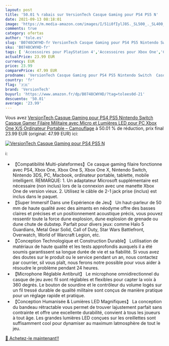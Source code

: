 ```yaml
---
layout: post
title: '50.01 % rabais sur VersionTech Casque Gaming pour PS4 PS5 N'
date: 2021-09-13 08:18:01
image: 'https://m.media-amazon.com/images/I/51i0fIylJ8S._SL500_._SL400_.jpg'
comments: true
category: ofertas
author: 'tole.es'
slug: 'B0748CWYHD-fr VersionTech Casque Gaming pour PS4 PS5 Nintendo Switch...'
sku: 'B0748CWYHD-fr'
tags: [ 'Accessoires pour PlayStation 4','Accessoires pour Xbox One','Casques gaming pour PlayStation 4','Informatique','Jeux vidéo','PlayStation 4: Consoles, jeux et accessoires','Xbox One:  Consoles, jeux et accessoires','versiontech', ]
actualPrice: 23.99 EUR
currency: EUR
price: 23.99
comparePrice: 47.99 EUR
prodname: 'VersionTech Casque Gaming pour PS4 PS5 Nintendo Switch  Casque Gamer Filaire Militaire avec Micro et Lumières LED pour PC  Xbox One X/S  Ordinateur Portable – Camouflage'
country: 'fr'
flag: '🇫🇷'
brand: 'VersionTech'
buyurl: 'https://www.amazon.fr/dp/B0748CWYHD/?tag=tolees0d-21'
descuento: '50.01'
average: '23.99'
---
```


Vous avez [VersionTech Casque Gaming pour PS4 PS5 Nintendo Switch  Casque Gamer Filaire Militaire avec Micro et Lumières LED pour PC  Xbox One X/S  Ordinateur Portable – Camouflage](https://www.amazon.fr/dp/B0748CWYHD/?tag=tolees0d-21)  à  50.01 % de réduction, prix final  23.99 EUR (original: 47.99 EUR) ici:

[![VersionTech Casque Gaming pour PS4 PS5 N](https://m.media-amazon.com/images/I/51i0fIylJ8S._SL500_._SL400_.jpg)](https://www.amazon.fr/dp/B0748CWYHD/?tag=tolees0d-21)

ℹ️:

- 【Compatibilité Multi-plateformes】Ce casque gaming filaire fonctionne avec PS4, Xbox One, Xbox One S, Xbox One X, Nintendo Switch, Nintendo 3DS, PC, Macbook, ordinateur portable, tablette, mobile intelligent. REMARQUE: 1. Un adaptateur Microsoft supplémentaire est nécessaire (non inclus) lors de la connexion avec une manette Xbox One de version vieux. 2. Utilisez le câble de 2-1 jack prise (inclus) est inclus dans le paquet.
- 【Super Immersif Dans une Expérience de Jeu】 Un haut-parleur de 50 mm de haute qualité avec des aimants en néodyme offre des basses claires et précises et un positionnement acoustique précis, vous pouvez ressentir toute la force dune explosion, dune explosion de grenade ou dune chute de dubstep. Parfait pour divers jeux: comme Halo 5 Guardians, Metal Gear Solid, Call of Duty, Star Wars Battlefront, Overwatch, World of Warcraft Legion, etc.
- 【Conception Technologique et Construction Durable】 Lutilisation de matériaux de haute qualité et les tests approfondis auxquels il a été soumis garantissent sa longue durée de vie et sa fiabilité. Si vous avez des doutes sur le produit ou le service pendant un an, nous contactez par courrier, sil vous plaît, nous ferons notre possible pour vous aider à résoudre le problème pendant 24 heures.
- 【Microphone Réglable Antibruit】 Le microphone omnidirectionnel du casque de jeu avec fil sont réglables et flexibles pour capter la voix à 360 degrés. Le bouton de sourdine et le contrôleur du volume logés sur un fil tressé durable de qualité militaire sont conçus de manière pratique pour un réglage rapide et pratique.
- 【Conception Humanisée & Lumières LED Magnifiques】 La conception du bandeau rétractable vous permet de trouver lajustement parfait sans contrainte et offre une excellente durabilité, convient à tous les joueurs à tout âge. Les grandes lumières LED conçues sur les oreillettes sont suffisamment cool pour dynamiser au maximum latmosphère de tout le jeu.

[🛒 Achetez-le maintenant!!](https://www.amazon.fr/dp/B0748CWYHD/?tag=tolees0d-21)
